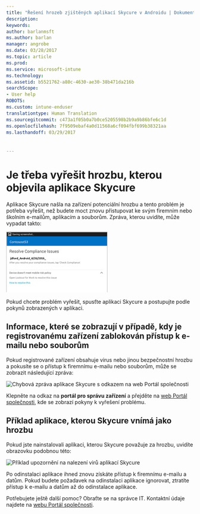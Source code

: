 ```yaml
---
title: "Řešení hrozeb zjištěných aplikací Skycure v Androidu | Dokumentace Microsoftu"
description: 
keywords: 
author: barlanmsft
ms.author: barlan
manager: angrobe
ms.date: 03/28/2017
ms.topic: article
ms.prod: 
ms.service: microsoft-intune
ms.technology: 
ms.assetid: b5521762-a80c-4630-ae30-38b471da216b
searchScope:
- User help
ROBOTS: 
ms.custom: intune-enduser
translationtype: Human Translation
ms.sourcegitcommit: c473a1f05b0a7b0ce5205598b2b9a9b86bfe6c1d
ms.openlocfilehash: 7f9509ebaf4a0d11568a6cf094fbf699b38321aa
ms.lasthandoff: 03/29/2017


---
```


# <a name="you-need-to-resolve-a-threat-found-by-skycure"></a>Je třeba vyřešit hrozbu, kterou objevila aplikace Skycure

Aplikace Skycure našla na zařízení potenciální hrozbu a tento problém je potřeba vyřešit, než budete moct znovu přistupovat ke svým firemním nebo školním e-mailům, aplikacím a souborům. Zpráva, kterou uvidíte, může vypadat takto:

![Aplikace Skycure našla v zařízení hrozbu](./media/lookout-threat-found-android.png)

Pokud chcete problém vyřešit, spusťte aplikaci Skycure a postupujte podle pokynů zobrazených v aplikaci.

## <a name="what-you-might-see-if-your-enrolled-device-is-blocked-from-accessing-email-or-files"></a>Informace, které se zobrazují v případě, kdy je registrovanému zařízení zablokován přístup k e-mailu nebo souborům

Pokud registrované zařízení obsahuje virus nebo jinou bezpečnostní hrozbu a pokusíte se o přístup k firemnímu e-mailu nebo souborům, může se zobrazit následující zpráva:

![Chybová zpráva aplikace Skycure s odkazem na web Portál společnosti](./media/skycure-list-of-potential-issues-android.png)

Klepněte na odkaz na **portál pro správu zařízení** a přejděte na [web Portál společnosti](http://portal.manage.microsoft.com), kde se zobrazí pokyny k vyřešení problému.

## <a name="example-of-an-app-that-skycure-sees-as-a-threat"></a>Příklad aplikace, kterou Skycure vnímá jako hrozbu

Pokud jste nainstalovali aplikaci, kterou Skycure považuje za hrozbu, uvidíte obrazovku podobnou této:

![Příklad upozornění na nalezení virů aplikací Skycure](./media/skycure-virus-alert-android.png)

Po odinstalaci aplikace ihned znovu získáte přístup k firemnímu e-mailu a datům. Pokud budete požadavek na odinstalaci aplikace ignorovat, ztratíte přístup k e-mailu a datům až do odinstalace aplikace.

Potřebujete ještě další pomoc? Obraťte se na správce IT. Kontaktní údaje najdete na [webu Portál společnosti](http://portal.manage.microsoft.com).

